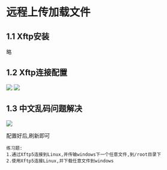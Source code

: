 #  远程上传加载文件

## 1.1 Xftp安装

略

## 1.2 Xftp连接配置

![](https://img2018.cnblogs.com/blog/1739658/202001/1739658-20200109122540238-1265735622.png)
![](https://img2018.cnblogs.com/blog/1739658/202001/1739658-20200109122542898-1743739729.png)

## 1.3 中文乱码问题解决

![](https://img2018.cnblogs.com/blog/1739658/202001/1739658-20200109122545769-1132475676.png)

配置好后,刷新即可



```
练习题:
1.通过Xftp5连接到Linux,并传输windows下一个任意文件,到/root目录下
2.使用Xftp5连接Linux,并下载任意文件到windows
```

